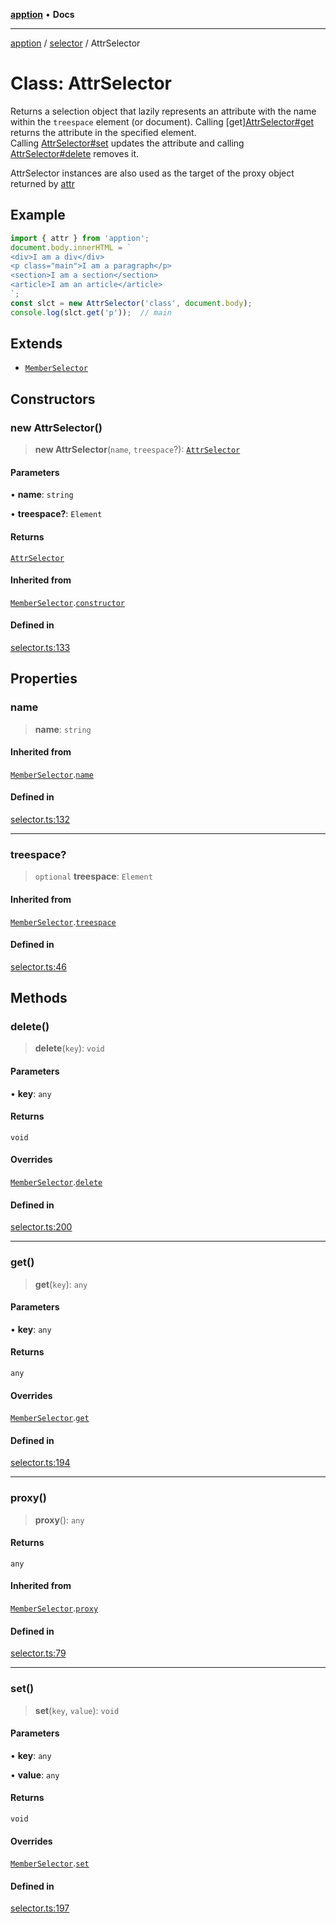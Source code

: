 [**apption**](../../README.md) • **Docs**

***

[apption](../../modules.md) / [selector](../README.md) / AttrSelector

# Class: AttrSelector

Returns a selection object that lazily represents an attribute with the name within the `treespace` element (or document).
Calling [get][AttrSelector#get](AttrSelector.md#get) returns the attribute in the specified element.  
Calling [AttrSelector#set](AttrSelector.md#set) updates the attribute and calling [AttrSelector#delete](AttrSelector.md#delete)
removes it. 

AttrSelector instances are also used as the target of the proxy object returned by [attr](../functions/attr.md)

## Example

```ts
import { attr } from 'apption';
document.body.innerHTML = `
<div>I am a div</div>
<p class="main">I am a paragraph</p>
<section>I am a section</section>
<article>I am an article</article>
`;
const slct = new AttrSelector('class', document.body);
console.log(slct.get('p'));  // main
```

## Extends

- [`MemberSelector`](MemberSelector.md)

## Constructors

### new AttrSelector()

> **new AttrSelector**(`name`, `treespace`?): [`AttrSelector`](AttrSelector.md)

#### Parameters

• **name**: `string`

• **treespace?**: `Element`

#### Returns

[`AttrSelector`](AttrSelector.md)

#### Inherited from

[`MemberSelector`](MemberSelector.md).[`constructor`](MemberSelector.md#constructors)

#### Defined in

[selector.ts:133](https://github.com/mksunny1/apption/blob/528ebd3a42ce7da6886ac83411e2c2063969821c/src/selector.ts#L133)

## Properties

### name

> **name**: `string`

#### Inherited from

[`MemberSelector`](MemberSelector.md).[`name`](MemberSelector.md#name)

#### Defined in

[selector.ts:132](https://github.com/mksunny1/apption/blob/528ebd3a42ce7da6886ac83411e2c2063969821c/src/selector.ts#L132)

***

### treespace?

> `optional` **treespace**: `Element`

#### Inherited from

[`MemberSelector`](MemberSelector.md).[`treespace`](MemberSelector.md#treespace)

#### Defined in

[selector.ts:46](https://github.com/mksunny1/apption/blob/528ebd3a42ce7da6886ac83411e2c2063969821c/src/selector.ts#L46)

## Methods

### delete()

> **delete**(`key`): `void`

#### Parameters

• **key**: `any`

#### Returns

`void`

#### Overrides

[`MemberSelector`](MemberSelector.md).[`delete`](MemberSelector.md#delete)

#### Defined in

[selector.ts:200](https://github.com/mksunny1/apption/blob/528ebd3a42ce7da6886ac83411e2c2063969821c/src/selector.ts#L200)

***

### get()

> **get**(`key`): `any`

#### Parameters

• **key**: `any`

#### Returns

`any`

#### Overrides

[`MemberSelector`](MemberSelector.md).[`get`](MemberSelector.md#get)

#### Defined in

[selector.ts:194](https://github.com/mksunny1/apption/blob/528ebd3a42ce7da6886ac83411e2c2063969821c/src/selector.ts#L194)

***

### proxy()

> **proxy**(): `any`

#### Returns

`any`

#### Inherited from

[`MemberSelector`](MemberSelector.md).[`proxy`](MemberSelector.md#proxy)

#### Defined in

[selector.ts:79](https://github.com/mksunny1/apption/blob/528ebd3a42ce7da6886ac83411e2c2063969821c/src/selector.ts#L79)

***

### set()

> **set**(`key`, `value`): `void`

#### Parameters

• **key**: `any`

• **value**: `any`

#### Returns

`void`

#### Overrides

[`MemberSelector`](MemberSelector.md).[`set`](MemberSelector.md#set)

#### Defined in

[selector.ts:197](https://github.com/mksunny1/apption/blob/528ebd3a42ce7da6886ac83411e2c2063969821c/src/selector.ts#L197)
